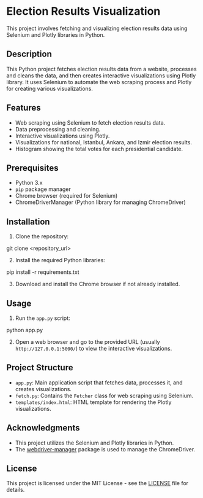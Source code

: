 # Election Results Visualization

This project involves fetching and visualizing election results data using Selenium and Plotly libraries in Python.

## Description

This Python project fetches election results data from a website, processes and cleans the data, and then creates interactive visualizations using Plotly library. It uses Selenium to automate the web scraping process and Plotly for creating various visualizations.

## Features

- Web scraping using Selenium to fetch election results data.
- Data preprocessing and cleaning.
- Interactive visualizations using Plotly.
- Visualizations for national, Istanbul, Ankara, and Izmir election results.
- Histogram showing the total votes for each presidential candidate.

## Prerequisites

- Python 3.x
- `pip` package manager
- Chrome browser (required for Selenium)
- ChromeDriverManager (Python library for managing ChromeDriver)

## Installation

1. Clone the repository:

git clone <repository_url>


2. Install the required Python libraries:

pip install -r requirements.txt


3. Download and install the Chrome browser if not already installed.

## Usage

1. Run the `app.py` script:

 python app.py

 
2. Open a web browser and go to the provided URL (usually `http://127.0.0.1:5000/`) to view the interactive visualizations.

## Project Structure

- `app.py`: Main application script that fetches data, processes it, and creates visualizations.
- `fetch.py`: Contains the `Fetcher` class for web scraping using Selenium.
- `templates/index.html`: HTML template for rendering the Plotly visualizations.

## Acknowledgments

- This project utilizes the Selenium and Plotly libraries in Python.
- The [webdriver-manager](https://pypi.org/project/webdriver-manager/) package is used to manage the ChromeDriver.

## License

This project is licensed under the MIT License - see the [LICENSE](LICENSE) file for details.

